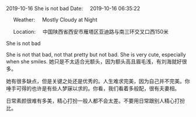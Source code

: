 2019-10-16 She is not bad
Date:     2019-10-16 06:35:22

     Weather:     Mostly Cloudy at Night

     Location:     中国陕西省西安市雁塔区亚迪路与南三环交叉口西150米

She is not bad

She is not that bad, not that pretty but not bad. She is very cute, especially when she smiles. 她只是不太适合光额头，因为额头高且眉毛浅，有刘海就好很多。

她有很多缺点，但是关键之处还是优秀的。人生难求完美，因为自己并不完美。你唾手可得的也许是有些人梦寐以求的。你看，我们看着多般配，很有夫妻相。

日常素颜很难有多美，精心打扮一般人都不会太差。不要用日常跟别人精心打扮比。
